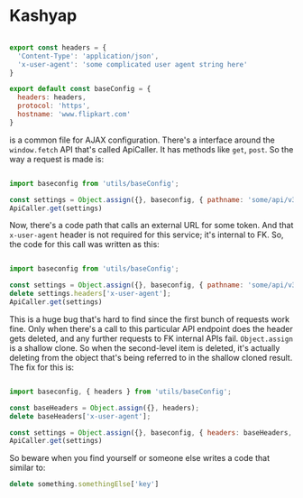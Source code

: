 Kashyap
=======

```javascript

export const headers = {
  'Content-Type': 'application/json',
  'x-user-agent': 'some complicated user agent string here'
}

export default const baseConfig = {
  headers: headers,
  protocol: 'https',
  hostname: 'www.flipkart.com'
}

```

is a common file for AJAX configuration. There's a interface around the
`window.fetch` API that's called ApiCaller. It has methods like `get`,
`post`. So the way a request is made is:

```javascript

import baseconfig from 'utils/baseConfig';

const settings = Object.assign({}, baseconfig, { pathname: 'some/api/v3/url' });
ApiCaller.get(settings)
```

Now, there's a code path that calls an external URL for some token. And
that `x-user-agent` header is not required for this service; it's
internal to FK. So, the code for this call was written as this:

```javascript

import baseconfig from 'utils/baseConfig';

const settings = Object.assign({}, baseconfig, { pathname: 'some/api/v3/url', hostname: 'www.someexternal.com' });
delete settings.headers['x-user-agent'];
ApiCaller.get(settings)
```

This is a huge bug that's hard to find since the first bunch of requests
work fine. Only when there's a call to this particular API endpoint does
the header gets deleted, and any further requests to FK internal APIs
fail. `Object.assign` is a shallow clone. So when the second-level item
is deleted, it's actually deleting from the object that's being referred
to in the shallow cloned result. The fix for this is:

```javascript

import baseconfig, { headers } from 'utils/baseConfig';

const baseHeaders = Object.assign({}, headers);
delete baseHeaders['x-user-agent'];

const settings = Object.assign({}, baseconfig, { headers: baseHeaders, pathname: 'some/api/v3/url', hostname: 'www.someexternal.com' });
ApiCaller.get(settings)
```


So beware when you find yourself or someone else writes a code that
similar to:

```javascript
delete something.somethingElse['key']
```
